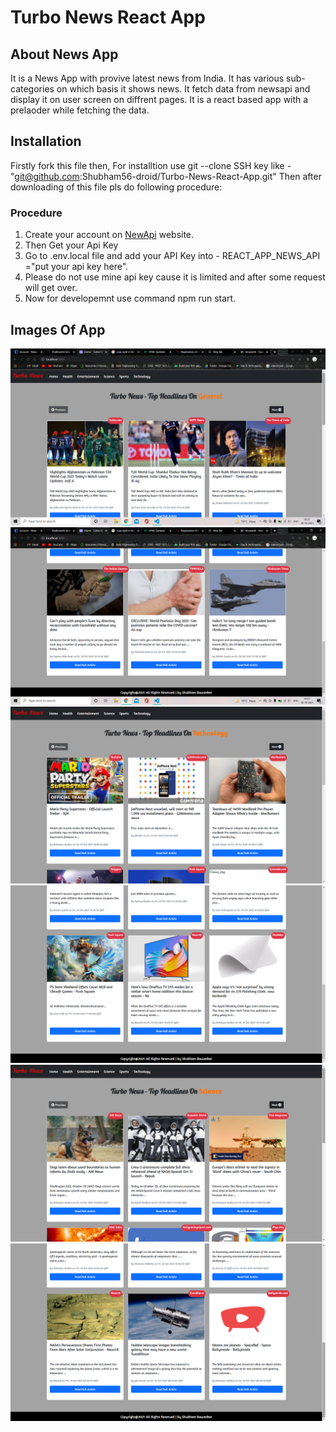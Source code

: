 # Turbo News React App
<h2>About News App</h2>
<p>It is a News App with provive latest news from India. It has various sub-categories on which basis it shows news. It fetch data from newsapi and display it on user screen on diffrent pages. It is a react based app with a prelaoder while fetching the data.</p>

## Installation
Firstly fork this file then,
For installtion use git --clone SSH key like - "git@github.com:Shubham56-droid/Turbo-News-React-App.git"
Then after downloading of this file pls do following procedure:

### Procedure
1. Create your account on <a href="https://newsapi.org/">NewApi</a> website.
2. Then Get your Api Key
3. Go to .env.local file and add your API Key into - REACT_APP_NEWS_API ="put your api key here".
4. Please do not use mine api key cause it is limited and after some request will get over.
5. Now for developemnt use command npm run start.

## Images Of App
<img src="./images/Screenshot (64).png" />
<img src="./images/Screenshot (65).png" />
<img src="./images/Screenshot (66).png" />
<img src="./images/Screenshot (67).png" />
<img src="./images/Screenshot (68).png" />
<img src="./images/Screenshot (69).png" />

